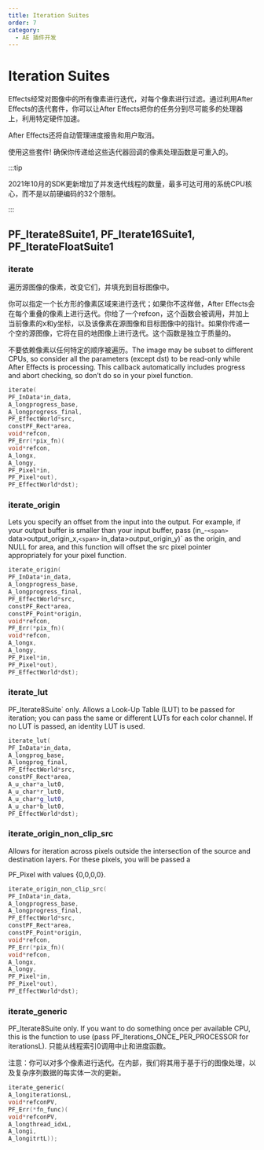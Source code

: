 ```yaml
---
title: Iteration Suites
order: 7
category:
  - AE 插件开发
---
```

# Iteration Suites

Effects经常对图像中的所有像素进行迭代，对每个像素进行过滤。通过利用After Effects的迭代套件，你可以让After Effects把你的任务分到尽可能多的处理器上，利用特定硬件加速。

After Effects还将自动管理进度报告和用户取消。

使用这些套件! 确保你传递给这些迭代器回调的像素处理函数是可重入的。

:::tip

2021年10月的SDK更新增加了并发迭代线程的数量，最多可达可用的系统CPU核心，而不是以前硬编码的32个限制。

:::

## PF_Iterate8Suite1, PF_Iterate16Suite1, PF_IterateFloatSuite1

### iterate

遍历源图像的像素，改变它们，并填充到目标图像中。

你可以指定一个长方形的像素区域来进行迭代；如果你不这样做，After Effects会在每个重叠的像素上进行迭代。你给了一个refcon，这个函数会被调用，并加上当前像素的x和y坐标，以及该像素在源图像和目标图像中的指针。如果你传递一个空的源图像，它将在目的地图像上进行迭代。这个函数是独立于质量的。

不要依赖像素以任何特定的顺序被遍历。The image may be subset to different CPUs, so consider all the parameters (except dst) to be read-only while After Effects is processing. This callback automatically includes progress and abort checking, so don’t do so in your pixel function.

```cpp
iterate(
PF_InData*in_data,
A_longprogress_base,
A_longprogress_final,
PF_EffectWorld*src,
constPF_Rect*area,
void*refcon,
PF_Err(*pix_fn)(
void*refcon,
A_longx,
A_longy,
PF_Pixel*in,
PF_Pixel*out),
PF_EffectWorld*dst);
```

### iterate_origin

Lets you specify an offset from the input into the output. For example, if your output buffer is smaller than your input buffer, pass (in\_-`<span>` data>output_origin_x,`<span>` in_data>output_origin_y)` as the origin, and NULL for area, and this function will offset the src pixel pointer appropriately for your pixel function.

```cpp
iterate_origin(
PF_InData*in_data,
A_longprogress_base,
A_longprogress_final,
PF_EffectWorld*src,
constPF_Rect*area,
constPF_Point*origin,
void*refcon,
PF_Err(*pix_fn)(
void*refcon,
A_longx,
A_longy,
PF_Pixel*in,
PF_Pixel*out),
PF_EffectWorld*dst);
```

### iterate_lut

PF_Iterate8Suite` only. Allows a Look-Up Table (LUT) to be passed for iteration; you can pass the same or different LUTs for each color channel. If no LUT is passed, an identity LUT is used.

```cpp
iterate_lut(
PF_InData*in_data,
A_longprog_base,
A_longprog_final,
PF_EffectWorld*src,
constPF_Rect*area,
A_u_char*a_lut0,
A_u_char*r_lut0,
A_u_char*g_lut0,
A_u_char*b_lut0,
PF_EffectWorld*dst);
```

### iterate_origin_non_clip_src

Allows for iteration across pixels outside the intersection of the source and destination layers. For these pixels, you will be passed a

PF_Pixel with values {0,0,0,0}.

```cpp
iterate_origin_non_clip_src(
PF_InData*in_data,
A_longprogress_base,
A_longprogress_final,
PF_EffectWorld*src,
constPF_Rect*area,
constPF_Point*origin,
void*refcon,
PF_Err(*pix_fn)(
void*refcon,
A_longx,
A_longy,
PF_Pixel*in,
PF_Pixel*out),
PF_EffectWorld*dst);
```

### iterate_generic

PF_Iterate8Suite only. If you want to do something once per available CPU, this is the function to use (pass PF_Iterations_ONCE_PER_PROCESSOR for iterationsL). 只能从线程索引0调用中止和进度函数。

注意：你可以对多个像素进行迭代。在内部，我们将其用于基于行的图像处理，以及复杂序列数据的每实体一次的更新。

```cpp
iterate_generic(
A_longiterationsL,
void*refconPV,
PF_Err(*fn_func)(
void*refconPV,
A_longthread_idxL,
A_longi,
A_longitrtL));
```